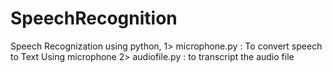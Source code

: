 # SpeechRecognition
Speech Recognization using python,
1> microphone.py : To convert speech to Text Using microphone
2> audiofile.py : to transcript the audio file
